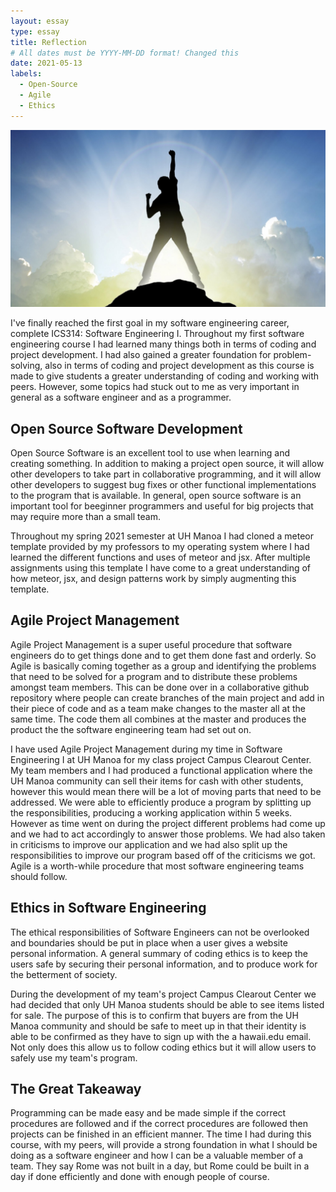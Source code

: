 ```yaml
---
layout: essay
type: essay
title: Reflection
# All dates must be YYYY-MM-DD format! Changed this
date: 2021-05-13
labels:
  - Open-Source
  - Agile
  - Ethics
---
```


<img class="ui large image" src="../images/success.jpg">

I've finally reached the first goal in my software engineering career, complete ICS314: Software Engineering I. Throughout my first software engineering course I had learned 
many things both in terms of coding and project development. I had also gained a greater foundation for problem-solving, also in terms of coding and project development as 
this course is made to give students a greater understanding of coding and working with peers. However, some topics had stuck out to me as very important in general as a 
software engineer and as a programmer.

## Open Source Software Development
Open Source Software is an excellent tool to use when learning and creating something. In addition to making a project open source, it will allow other developers to take
part in collaborative programming, and it will allow other developers to suggest bug fixes or other functional implementations to the program that is available. In general,
open source software is an important tool for beeginner programmers and useful for big projects that may require more than a small team.

Throughout my spring 2021 semester at UH Manoa I had cloned a meteor template provided by my professors to my operating system where I had learned the different functions and 
uses of meteor and jsx. After multiple assignments using this template I have come to a great understanding of how meteor, jsx, and design patterns work by simply augmenting
this template. 

## Agile Project Management
Agile Project Management is a super useful procedure that software engineers do to get things done and to get them done fast and orderly. So Agile is basically coming together
as a group and identifying the problems that need to be solved for a program and to distribute these problems amongst team members. This can be done over in a collaborative 
github repository where people can create branches of the main project and add in their piece of code and as a team make changes to the master all at the same time. The code
them all combines at the master and produces the product the the software engineering team had set out on.

I have used Agile Project Management during my time in Software Engineering I at UH Manoa for my class project Campus Clearout Center. My team members and I had produced a
functional application where the UH Manoa community can sell their items for cash with other students, however this would mean there will be a lot of moving parts that need
to be addressed. We were able to efficiently produce a program by splitting up the responsibilities, producing a working application within 5 weeks. However as time went on
during the project different problems had come up and we had to act accordingly to answer those problems. We had also taken in criticisms to improve our application and we
had also split up the responsibilities to improve our program based off of the criticisms we got. Agile is a worth-while procedure that most software engineering teams should
follow.

## Ethics in Software Engineering
The ethical responsibilities of Software Engineers can not be overlooked and boundaries should be put in place when a user gives a website personal information. A general
summary of coding ethics is to keep the users safe by securing their personal information, and to produce work for the betterment of society.

During the development of my team's project Campus Clearout Center we had decided that only UH Manoa students should be able to see items listed for sale. The purpose of this
is to confirm that buyers are from the UH Manoa community and should be safe to meet up in that their identity is able to be confirmed as they have to sign up with the a
hawaii.edu email. Not only does this allow us to follow coding ethics but it will allow users to safely use my team's program.

## The Great Takeaway
Programming can be made easy and be made simple if the correct procedures are followed and if the correct procedures are followed then projects can be finished in an
efficient manner. The time I had during this course, with my peers, will provide a strong foundation in what I should be doing as a software engineer and how I can be
a valuable member of a team. They say Rome was not built in a day, but Rome could be built in a day if done efficiently and done with enough people of course.
